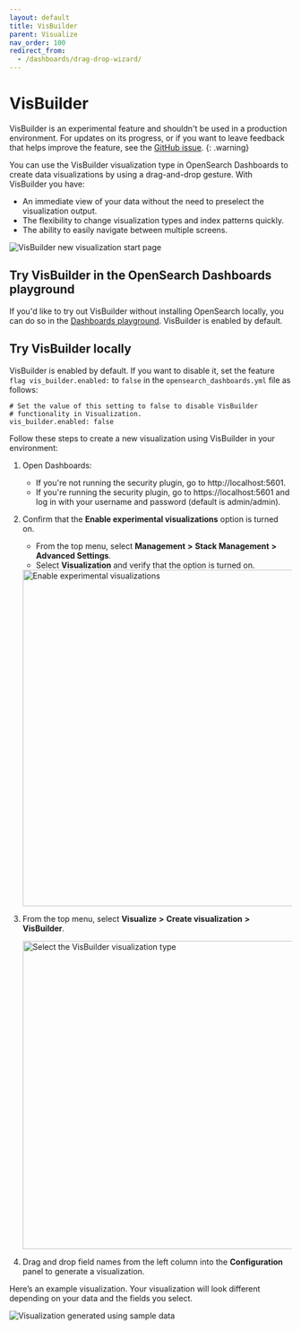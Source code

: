 ```yaml
---
layout: default
title: VisBuilder
parent: Visualize
nav_order: 100
redirect_from:
  - /dashboards/drag-drop-wizard/
---
```


# VisBuilder

VisBuilder is an experimental feature and shouldn't be used in a production environment. For updates on its progress, or if you want to leave feedback that helps improve the feature, see the [GitHub issue](https://github.com/opensearch-project/OpenSearch-Dashboards/issues/2280).
{: .warning}

You can use the VisBuilder visualization type in OpenSearch Dashboards to create data visualizations by using a drag-and-drop gesture. With VisBuilder you have:

* An immediate view of your data without the need to preselect the visualization output.
* The flexibility to change visualization types and index patterns quickly.
* The ability to easily navigate between multiple screens.

<img src="{{site.url}}{{site.baseurl}}/images/vis-builder-2.png" alt="VisBuilder new visualization start page">

## Try VisBuilder in the OpenSearch Dashboards playground

If you'd like to try out VisBuilder without installing OpenSearch locally, you can do so in the [Dashboards playground](https://playground.opensearch.org/app/vis-builder#/). VisBuilder is enabled by default.

## Try VisBuilder locally

VisBuilder is enabled by default. If you want to disable it, set the feature `flag vis_builder.enabled:` to `false` in the `opensearch_dashboards.yml` file as follows:

```
# Set the value of this setting to false to disable VisBuilder
# functionality in Visualization.
vis_builder.enabled: false
``` 

Follow these steps to create a new visualization using VisBuilder in your environment:

1. Open Dashboards:
    - If you're not running the security plugin, go to http://localhost:5601.
    - If you're running the security plugin, go to https://localhost:5601 and log in with your username and password (default is admin/admin).

2. Confirm that the **Enable experimental visualizations** option is turned on.
   - From the top menu, select **Management** **>** **Stack Management** **>** **Advanced Settings**.
   - Select **Visualization** and verify that the option is turned on.
   
   <img src="{{site.url}}{{site.baseurl}}/images/enable-experimental-viz.png" alt="Enable experimental visualizations" width="600">

3. From the top menu, select **Visualize** **>** **Create visualization** **>** **VisBuilder**.

   <img src="{{site.url}}{{site.baseurl}}/images/vis-builder-1.png" alt="Select the VisBuilder visualization type" width="550">  

4. Drag and drop field names from the left column into the **Configuration** panel to generate a visualization.

Here’s an example visualization. Your visualization will look different depending on your data and the fields you select.

<img src="{{site.url}}{{site.baseurl}}/images/drag-drop-generated-viz.png" alt="Visualization generated using sample data">
